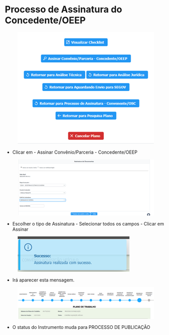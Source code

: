 # Processo de Assinatura do Concedente/OEEP

<figure><img src="../../.gitbook/assets/image (9).png" alt=""><figcaption></figcaption></figure>

* Clicar em - Assinar Convênio/Parceria - Concedente/OEEP

<figure><img src="../../.gitbook/assets/image (35).png" alt=""><figcaption></figcaption></figure>

* Escolher o tipo de Assinatura - Selecionar todos os campos - Clicar em Assinar &#x20;

<figure><img src="../../.gitbook/assets/image (5).png" alt=""><figcaption></figcaption></figure>

* Irá aparecer esta mensagem.

<figure><img src="../../.gitbook/assets/image (46).png" alt=""><figcaption></figcaption></figure>

* O status do Instrumento muda para PROCESSO DE PUBLICAÇÃO

